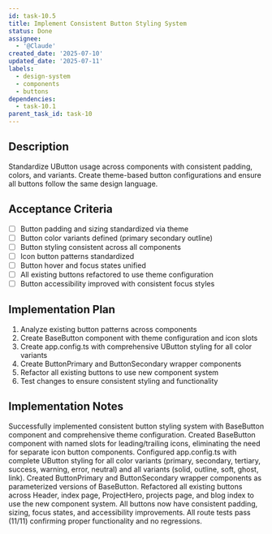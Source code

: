 ```yaml
---
id: task-10.5
title: Implement Consistent Button Styling System
status: Done
assignee:
  - '@Claude'
created_date: '2025-07-10'
updated_date: '2025-07-11'
labels:
  - design-system
  - components
  - buttons
dependencies:
  - task-10.1
parent_task_id: task-10
---
```


## Description

Standardize UButton usage across components with consistent padding, colors, and variants. Create theme-based button configurations and ensure all buttons follow the same design language.

## Acceptance Criteria

- [ ] Button padding and sizing standardized via theme
- [ ] Button color variants defined (primary secondary outline)
- [ ] Button styling consistent across all components
- [ ] Icon button patterns standardized
- [ ] Button hover and focus states unified
- [ ] All existing buttons refactored to use theme configuration
- [ ] Button accessibility improved with consistent focus styles

## Implementation Plan

1. Analyze existing button patterns across components
2. Create BaseButton component with theme configuration and icon slots
3. Create app.config.ts with comprehensive UButton styling for all color variants
4. Create ButtonPrimary and ButtonSecondary wrapper components
5. Refactor all existing buttons to use new component system
6. Test changes to ensure consistent styling and functionality

## Implementation Notes

Successfully implemented consistent button styling system with BaseButton component and comprehensive theme configuration. Created BaseButton component with named slots for leading/trailing icons, eliminating the need for separate icon button components. Configured app.config.ts with complete UButton styling for all color variants (primary, secondary, tertiary, success, warning, error, neutral) and all variants (solid, outline, soft, ghost, link). Created ButtonPrimary and ButtonSecondary wrapper components as parameterized versions of BaseButton. Refactored all existing buttons across Header, index page, ProjectHero, projects page, and blog index to use the new component system. All buttons now have consistent padding, sizing, focus states, and accessibility improvements. All route tests pass (11/11) confirming proper functionality and no regressions.
